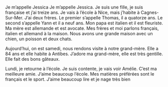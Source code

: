 Je m’appelle Jessica
Je m’appelle Jessica. Je suis une fille, je suis française et j’ai treize ans. Je vais à l’école à Nice, mais j’habite à Cagnes-Sur-Mer. J’ai deux frères. Le premier s’appelle Thomas, il a quatorze ans. Le second s’appelle Yann et il a neuf ans. Mon papa est italien et il est fleuriste. Ma mère est allemande et est avocate. Mes frères et moi parlons français, italien et allemand à la maison. Nous avons une grande maison avec un chien, un poisson et deux chats.

Aujourd’hui, on est samedi, nous rendons visite à notre grand-mère. Elle a 84 ans et elle habite à Antibes. J’adore ma grand-mère, elle est très gentille. Elle fait des bons gâteaux.

Lundi, je retourne à l’école. Je suis contente, je vais voir Amélie. C’est ma meilleure amie. J’aime beaucoup l’école. Mes matières préférées sont le français et le sport. J’aime beaucoup lire et je nage très bien

